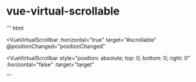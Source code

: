 # vue-virtual-scrollable  

''' html
<!-- Use CSS Selector -->
<VueVirtualScrollbar
   :horizontal="true"
   target="#scrollable"
   @positionChanged="positionChanged"
   >
</VueVirtualScrollbar>

<!-- Use element -->
<VueVirtualScrollbar
   style="position: absolute; top: 0; bottom: 0; right: 0"
   :horizontal="false"
   :target="target"
   >
</VueVirtualScrollbar>
'''
